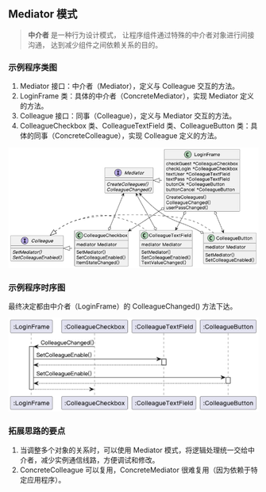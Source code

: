 ## Mediator 模式

> **中介者** 是一种行为设计模式， 让程序组件通过特殊的中介者对象进行间接沟通， 达到减少组件之间依赖关系的目的。

### 示例程序类图

1. Mediator 接口：中介者（Mediator），定义与 Colleague 交互的方法。
2. LoginFrame 类：具体的中介者（ConcreteMediator），实现 Mediator 定义的方法。
3. Colleague 接口：同事（Colleague），定义与 Mediator 交互的方法。
4. ColleagueCheckbox 类、ColleagueTextField 类、ColleagueButton 类：具体的同事（ConcreteColleague），实现 Colleague 定义的方法。

![mediator_class](./mediator_class.png)

### 示例程序时序图

最终决定都由中介者（LoginFrame）的 ColleagueChanged() 方法下达。

![mediator_sequence](./mediator_sequence.png)

### 拓展思路的要点

1. 当调整多个对象的关系时，可以使用 Mediator 模式，将逻辑处理统一交给中介者，减少实例通信线路，方便调试和修改。
2. ConcreteColleague 可以复用，ConcreteMediator 很难复用（因为依赖于特定应用程序）。
